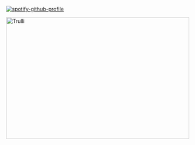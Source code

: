 [![spotify-github-profile](https://spotify-github-profile.kittinanx.com/api/view?uid=31emw27hdnz23bbvfx4humhc7cjq&cover_image=true&theme=novatorem&show_offline=false&background_color=000000&interchange=true&bar_color=000000&bar_color_cover=true)](https://github.com/kittinan/spotify-github-profile)

<img src="https://i.pinimg.com/736x/d2/46/67/d246671dc93f7ead9fac72ad14ab4007.jpg" alt="Trulli" width="500" height="333">
